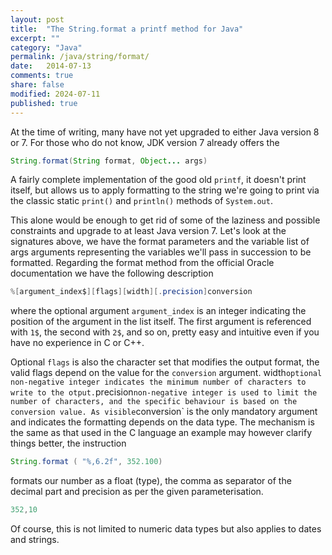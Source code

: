 ```yaml
---
layout: post
title:  "The String.format a printf method for Java"
excerpt: ""
category: "Java"
permalink: /java/string/format/
date:   2014-07-13
comments: true
share: false
modified: 2024-07-11
published: true
---
```

At the time of writing, many have not yet upgraded to either Java version 8 or 7. For those who do not know, JDK version 7 already offers the

```java
String.format(String format, Object... args)
```
A fairly complete implementation of the good old `printf`, it doesn't print itself, but allows us to apply formatting to the string we're going to print via the classic static `print()` and `println()` methods of `System.out`.
 
This alone would be enough to get rid of some of the laziness and possible constraints and upgrade to at least Java version 7.
Let's look at the signatures above, we have the format parameters and the variable list of args arguments representing the variables we'll pass in succession to be formatted. Regarding the format method from the official Oracle documentation we have the following description

```java
%[argument_index$][flags][width][.precision]conversion
```
where the optional argument `argument_index` is an integer indicating the position of the argument in the list itself. 
The first argument is referenced with `1$`, the second with `2$`, and so on, pretty easy and intuitive even if you have no experience in C or C++.

Optional `flags` is also the character set that modifies the output format, the valid flags depend on the value for the `conversion` argument.
width` optional non-negative integer indicates the minimum number of characters to write to the otput.
`precision` non-negative integer is used to limit the number of characters, and the specific behaviour is based on the conversion value.
As visible `conversion` is the only mandatory argument and indicates the formatting depends on the data type.
The mechanism is the same as that used in the C language an example may however clarify things better, the instruction

```java
String.format ( "%,6.2f", 352.100)
```
formats our number as a float (type), the comma as separator of the decimal part and precision as per the given parameterisation.

```java
352,10
```
Of course, this is not limited to numeric data types but also applies to dates and strings.